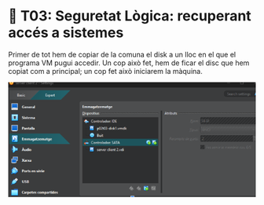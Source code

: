 # 🔐 T03: Seguretat Lògica: recuperant accés a sistemes

Primer de tot hem de copiar de la comuna el disk a un lloc en el que el programa VM pugui accedir. Un cop això fet, hem de ficar el disc que hem copiat com a principal; un cop fet això iniciarem la màquina.

![Captura1](img/Capt1.png)
